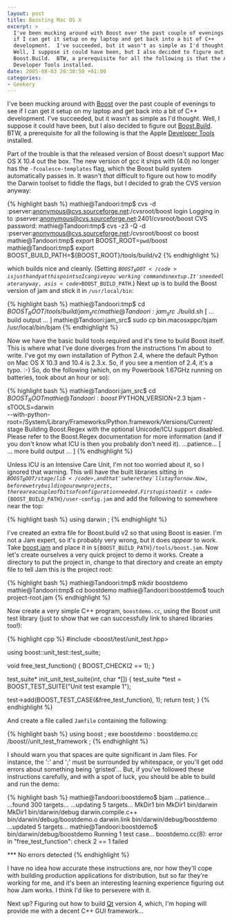 ```yaml
---
layout: post
title: Boosting Mac OS X
excerpt: >
  I've been mucking around with Boost over the past couple of evenings to see
  if I can get it setup on my laptop and get back into a bit of C++
  development.  I've succeeded, but it wasn't as simple as I'd thought.
  Well, I suppose it could have been, but I also decided to figure out
  Boost.Build.  BTW, a prerequisite for all the following is that the Apple
  Developer Tools installed.
date: 2005-08-03 20:30:50 +01:00
categories:
- Geekery
---
```

I've been mucking around with [Boost](http://www.boost.org/) over the past couple of evenings to see if I can get it setup on my laptop and get back into a bit of C++ development.  I've succeeded, but it wasn't as simple as I'd thought.  Well, I suppose it could have been, but I also decided to figure out [Boost.Build](http://www.boost.org/tools/build/v2/index.html).  BTW, a prerequisite for all the following is that the Apple [Developer Tools](http://developer.apple.com/) installed.

Part of the trouble is that the released version of Boost doesn't support Mac OS X 10.4 out the box.  The new version of gcc it ships with (4.0) no longer has the <code>-fcoalesce-templates</code> flag, which the Boost build system automatically passes in.  It wasn't <em>that</em> difficult to figure out how to modify the Darwin toolset to fiddle the flags, but I decided to grab the CVS version anyway:

{% highlight bash %}
mathie@Tandoori:tmp$ cvs -d :pserver:anonymous@cvs.sourceforge.net:/cvsroot/boost login
Logging in to :pserver:anonymous@cvs.sourceforge.net:2401/cvsroot/boost
CVS password:
mathie@Tandoori:tmp$ cvs -z3 -Q -d :pserver:anonymous@cvs.sourceforge.net:/cvsroot/boost co boost
mathie@Tandoori:tmp$ export BOOST_ROOT=`pwd`/boost
mathie@Tandoori:tmp$ export BOOST_BUILD_PATH=${BOOST_ROOT}/tools/build/v2
{% endhighlight %}

which builds nice and cleanly.  (Setting <code>$BOOST_ROOT</code> is just handy at this point so I can give you 'working' commands next up.  It's needed later anyway, as is <code>$BOOST_BUILD_PATH</code>.)  Next up is to build the Boost version of jam and stick it in <code>/usr/local/bin</code>:

{% highlight bash %}
mathie@Tandoori:tmp$ cd ${BOOST_ROOT}/tools/build/jam_src/
mathie@Tandoori:jam_src$ ./build.sh
[ ... build output ... ]
mathie@Tandoori:jam_src$ sudo cp bin.macosxppc/bjam /usr/local/bin/bjam
{% endhighlight %}

Now we have the basic build tools required and it's time to build Boost itself.  This is where what I've done diverges from the instructions I'm about to write.  I've got my own installation of Python 2.4, where the default Python on Mac OS X 10.3 and 10.4 is 2.3.x.  So, if you see a mention of 2.4, it's a typo. :-)  So, do the following (which, on my Powerbook 1.67GHz running on batteries, took about an hour or so):

{% highlight bash %}
mathie@Tandoori:jam_src$ cd $BOOST_ROOT
mathie@Tandoori:boost$ PYTHON_VERSION=2.3 bjam -sTOOLS=darwin \
  --with-python-root=/System/Library/Frameworks/Python.framework/Versions/Current/ \
  stage
Building Boost.Regex with the optional Unicode/ICU support disabled.
Please refer to the Boost.Regex documentation for more information
(and if you don't know what ICU is then you probably don't need it).
...patience...
[ ... more build output ... ]
{% endhighlight %}

Unless ICU is an Intensive Care Unit, I'm not too worried about it, so I ignored that warning.  This will have the built libraries sitting in <code>${BOOST_ROOT}/stage/lib</code>, and that's where they'll stay for now.  Now, before we try building our own projects, there are a couple of bits of configuration needed.  First up is to edit <code>${BOOST_BUILD_PATH}/user-config.jam</code> and add the following to somewhere near the top:

{% highlight bash %}
using darwin ;
{% endhighlight %}

I've created an extra file for Boost.build v2 so that using Boost is easier.  I'm not a Jam expert, so it's probably very wrong, but it does <em>appear</em> to work.  Take [boost.jam](/dist/boost.jam) and place it in <code>${BOOST_BUILD_PATH}/tools/boost.jam</code>.  Now let's create ourselves a very quick project to demo it works.  Create a directory to put the project in, change to that directory and create an empty file to tell Jam this is the project root:

{% highlight bash %}
mathie@Tandoori:tmp$ mkdir boostdemo
mathie@Tandoori:tmp$ cd boostdemo
mathie@Tandoori:boostdemo$ touch project-root.jam
{% endhighlight %}

Now create a very simple C++ program, <code>boostdemo.cc</code>, using the Boost unit test library (just to show that we can successfully link to shared libraries too!):

{% highlight cpp %}
#include <boost/test/unit_test.hpp>

using boost::unit_test::test_suite;

void free_test_function()
{
  BOOST_CHECK(2 == 1);
}

test_suite*
init_unit_test_suite(int, char *[])
{
  test_suite *test = BOOST_TEST_SUITE("Unit test example 1");

  test->add(BOOST_TEST_CASE(&free_test_function), 1);
  return test;
}
{% endhighlight %}

And create a file called <code>Jamfile</code> containing the following:

{% highlight bash %}
using boost ;
exe boostdemo : boostdemo.cc /boost//unit_test_framework ;
{% endhighlight %}

I should warn you that spaces are quite significant in Jam files.  For instance, the ':' and ';' must be surrounded by whitespace, or you'll get odd errors about something being 'gristed'...  But, if you've followed these instructions carefully, and with a spot of luck, you should be able to build and run the demo:

{% highlight bash %}
mathie@Tandoori:boostdemo$ bjam
...patience...
...found 300 targets...
...updating 5 targets...
MkDir1 bin
MkDir1 bin/darwin
MkDir1 bin/darwin/debug
darwin.compile.c++ bin/darwin/debug/boostdemo.o
darwin.link bin/darwin/debug/boostdemo
...updated 5 targets...
mathie@Tandoori:boostdemo$ bin/darwin/debug/boostdemo
Running 1 test case...
boostdemo.cc(8): error in "free_test_function": check 2 == 1 failed

*** No errors detected
{% endhighlight %}

I have no idea how accurate these instructions are, nor how they'll cope with building production applications for distribution, but so far they're working for me, and it's been an interesting learning experience figuring out how Jam works.  I think I'd like to persevere with it.

Next up?  Figuring out how to build [Qt](http://www.trolltech.com/products/qt/index.html) version 4, which, I'm hoping will provide me with a decent C++ GUI framework...
